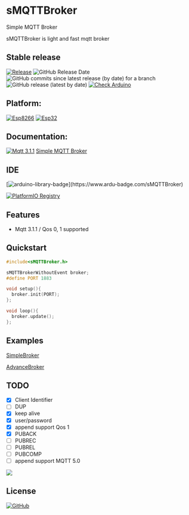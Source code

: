 # sMQTTBroker

Simple MQTT Broker

sMQTTBroker is light and fast mqtt broker

## Stable release

[![Release](https://img.shields.io/github/v/release/terrorsl/sMQTTBroker)](https://github.com/terrorsl/sMQTTBroker/releases/latest)
![GitHub Release Date](https://img.shields.io/github/release-date/terrorsl/sMQTTBroker)
![GitHub commits since latest release (by date) for a branch](https://img.shields.io/github/commits-since/terrorsl/sMQTTBroker/latest)
![GitHub release (latest by date)](https://img.shields.io/github/downloads/terrorsl/sMQTTBroker/latest/total)
[![Check Arduino](https://github.com/terrorsl/sMQTTBroker/actions/workflows/checkarduino.yml/badge.svg?branch=main)](https://github.com/terrorsl/sMQTTBroker/actions/workflows/checkarduino.yml)

## Platform:
[![Esp8266](https://img.shields.io/badge/platform-ESP8266-green)](https://www.espressif.com/en/products/socs/esp8266)
[![Esp32](https://img.shields.io/badge/platform-ESP32-green)](https://www.espressif.com/en/products/socs/esp32)

## Documentation:
[![Mqtt 3.1.1](https://img.shields.io/badge/Mqtt-%203.1.1-yellow)](https://docs.oasis-open.org/mqtt/mqtt/v3.1.1/errata01/os/mqtt-v3.1.1-errata01-os-complete.html#_Toc442180822)
[Simple MQTT Broker](https://terrorsl.github.io/sMQTTBroker/index.html)

## IDE

[![arduino-library-badge](https://www.ardu-badge.com/badge/sMQTTBroker.svg?)](https://www.ardu-badge.com/sMQTTBroker)

[![PlatformIO Registry](https://badges.registry.platformio.org/packages/terrorsl/library/sMQTTBroker.svg)](https://registry.platformio.org/libraries/terrorsl/sMQTTBroker)
## Features

- Mqtt 3.1.1 / Qos 0, 1 supported

## Quickstart
<!-- * install [sMQTTBroker library](https://github.com/terrorsl/sMQTTBroker)
  (you can use the Arduino library manager and search for sMQTTBroker)
* ~~make sMQTTConfig.h~~ -->

```c++
#include<sMQTTBroker.h>
```
```c++
sMQTTBrokerWithoutEvent broker;
#define PORT 1883
```
```c++
void setup(){
  broker.init(PORT);
};
```
```c++
void loop(){
  broker.update();
};
```

## Examples
[SimpleBroker](https://github.com/terrorsl/sMQTTBroker/examples/simplebroker)

[AdvanceBroker](https://github.com/terrorsl/sMQTTBroker/examples/simplebroker)

## TODO

* [x] Client Identifier
* [ ] DUP
* [x] keep alive
* [x] user/password
* [x] append support Qos 1
* [x] PUBACK
* [ ] PUBREC
* [ ] PUBREL
* [ ] PUBCOMP
* [ ] append support MQTT 5.0

<a href="https://www.buymeacoffee.com/terror85a"><img src="https://img.buymeacoffee.com/button-api/?text=Buy me a coffee&emoji=&slug=terror85a&button_colour=FFDD00&font_colour=000000&font_family=Cookie&outline_colour=000000&coffee_colour=ffffff" /></a>

## License
[![GitHub](https://img.shields.io/github/license/terrorsl/sMQTTBroker)](https://github.com/terrorsl/sMQTTBroker/blob/main/LICENSE)
